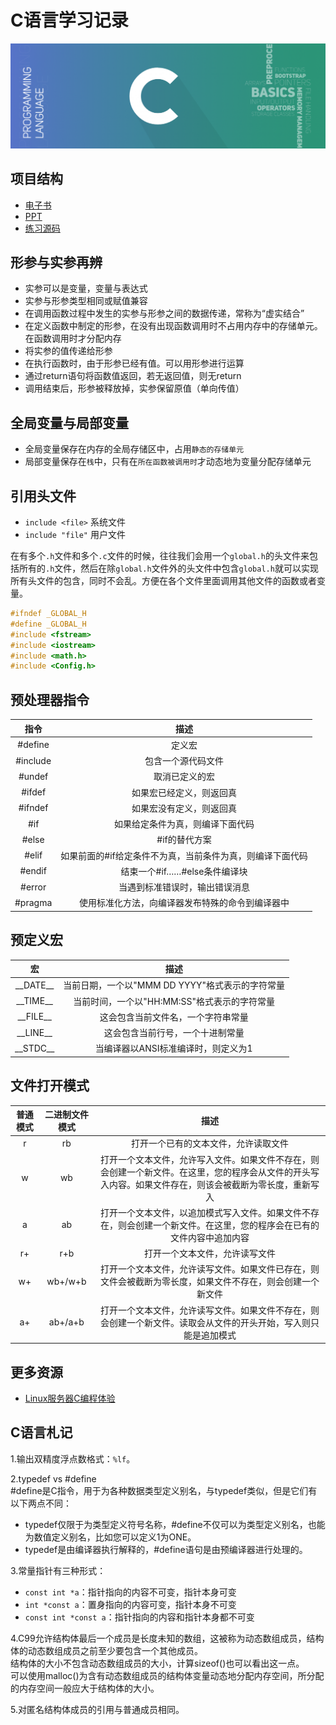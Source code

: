 # C语言学习记录

![](images/c-lang.png)


## 项目结构
- [电子书](https://github.com/ChenYikunReal/c_training/tree/master/e-books)
- [PPT](https://github.com/ChenYikunReal/c_training/tree/master/ppt)
- [练习源码](https://github.com/ChenYikunReal/c_training/tree/master/projects)

## 形参与实参再辨
- 实参可以是变量，变量与表达式
- 实参与形参类型相同或赋值兼容
- 在调用函数过程中发生的实参与形参之间的数据传递，常称为“虚实结合”
- 在定义函数中制定的形参，在没有出现函数调用时不占用内存中的存储单元。在函数调用时才分配内存
- 将实参的值传递给形参
- 在执行函数时，由于形参已经有值。可以用形参进行运算
- 通过return语句将函数值返回，若无返回值，则无return
- 调用结束后，形参被释放掉，实参保留原值（单向传值）

## 全局变量与局部变量
- 全局变量保存在内存的全局存储区中，占用`静态的存储单元`
- 局部变量保存在`栈`中，只有在`所在函数被调用时`才动态地为变量分配存储单元

## 引用头文件
- `include <file>` 系统文件
- `include "file"` 用户文件

在有多个`.h`文件和多个`.c`文件的时候，往往我们会用一个`global.h`的头文件来包括所有的`.h`文件，然后在除`global.h`文件外的头文件中包含`global.h`就可以实现所有头文件的包含，同时不会乱。方便在各个文件里面调用其他文件的函数或者变量。
```c
#ifndef _GLOBAL_H
#define _GLOBAL_H
#include <fstream>
#include <iostream>
#include <math.h>
#include <Config.h>
```

## 预处理器指令
| 指令 | 描述 |
|:---:|:---:|
| #define | 定义宏 |
| #include | 包含一个源代码文件 |
| #undef | 取消已定义的宏 |
| #ifdef | 如果宏已经定义，则返回真 |
| #ifndef | 如果宏没有定义，则返回真 |
| #if | 如果给定条件为真，则编译下面代码 |
| #else | #if的替代方案 |
| #elif | 如果前面的#if给定条件不为真，当前条件为真，则编译下面代码 |
| #endif | 结束一个#if……#else条件编译块 |
| #error | 当遇到标准错误时，输出错误消息 |
| #pragma | 使用标准化方法，向编译器发布特殊的命令到编译器中 |

## 预定义宏
| 宏 | 描述 |
|:---:|:---:|
| \_\_DATE\_\_ | 当前日期，一个以"MMM DD YYYY"格式表示的字符常量 |
| \_\_TIME\_\_ | 当前时间，一个以"HH:MM:SS"格式表示的字符常量 |
| \_\_FILE\_\_ | 这会包含当前文件名，一个字符串常量 |
| \_\_LINE\_\_ | 这会包含当前行号，一个十进制常量 |
| \_\_STDC\_\_ | 当编译器以ANSI标准编译时，则定义为1 |

## 文件打开模式
| 普通模式 | 二进制文件模式 | 描述|
|:---:|:---:|:---:|
| r | rb | 打开一个已有的文本文件，允许读取文件 |
| w | wb | 打开一个文本文件，允许写入文件。如果文件不存在，则会创建一个新文件。在这里，您的程序会从文件的开头写入内容。如果文件存在，则该会被截断为零长度，重新写入 |
| a | ab | 打开一个文本文件，以追加模式写入文件。如果文件不存在，则会创建一个新文件。在这里，您的程序会在已有的文件内容中追加内容 |
| r+ | r+b | 打开一个文本文件，允许读写文件 |
| w+ | wb+/w+b |打开一个文本文件，允许读写文件。如果文件已存在，则文件会被截断为零长度，如果文件不存在，则会创建一个新文件 |
| a+ | ab+/a+b |打开一个文本文件，允许读写文件。如果文件不存在，则会创建一个新文件。读取会从文件的开头开始，写入则只能是追加模式 |

## 更多资源
- [Linux服务器C编程体验](https://www.tutorialspoint.com/compile_c_online.php)

## C语言札记
1.输出双精度浮点数格式：`%lf`。

2.typedef vs #define<br/>
\#define是C指令，用于为各种数据类型定义别名，与typedef类似，但是它们有以下两点不同：
- typedef仅限于为类型定义符号名称，\#define不仅可以为类型定义别名，也能为数值定义别名，比如您可以定义1为ONE。
- typedef是由编译器执行解释的，\#define语句是由预编译器进行处理的。

3.常量指针有三种形式：
- `const int *a`：指针指向的内容不可变，指针本身可变
- `int *const a`：置身指向的内容可变，指针本身不可变
- `const int *const a`：指针指向的内容和指针本身都不可变

4.C99允许结构体最后一个成员是长度未知的数组，这被称为动态数组成员，结构体的动态数组成员之前至少要包含一个其他成员。<br/>
结构体的大小不包含动态数组成员的大小，计算sizeof()也可以看出这一点。<br/>
可以使用malloc()为含有动态数组成员的结构体变量动态地分配内存空间，所分配的内存空间一般应大于结构体的大小。

5.对匿名结构体成员的引用与普通成员相同。

